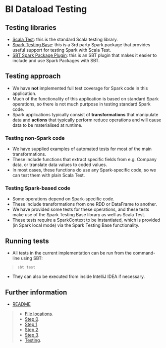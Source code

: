 # BI Dataload Testing #

## Testing libraries ##

* [Scala Test](http://www.scalatest.org/): this is the standard Scala testing library.
* [Spark Testing Base](https://github.com/holdenk/spark-testing-base): this is a 3rd party Spark package that provides useful support for testing Spark with Scala Test.
* [SBT Spark Package Plugin](https://github.com/databricks/sbt-spark-package): this is an SBT plugin that makes it easier to include and use Spark Packages with SBT.

## Testing approach ##

* We have **not** implemented full test coverage for Spark code in this application.
* Much of the functionality of this application is based on standard Spark operations, so there is not much purtpose in testing standard Spark code.
* Spark applications typically consist of **transformations** that manipulate data and **actions** that typically perform reduce operations and will cause data to be materialised at runtime.

### Testing non-Spark code ###

* We have supplied examples of automated tests for most of the main transformations.
* These include functions that extract specific fields from e.g. Company data, or translate data values to coded values.
* In most cases, these functions do use any Spark-specific code, so we can test them with plain Scala Test.

### Testing Spark-based code ###

* Some operations depend on Spark-specific code.
* These include transformations from one RDD or DataFrame to another.
* We have provided some tests for these operations, and these tests make use of the Spark Testing Base library as well as Scala Test.
* These tests require a SparkContext to be instantiated, which is provided (in Spark local mode) via the Spark Testing Base functionality.

## Running tests ##

* All tests in the current implementation can be run from the command-line using SBT:

> `sbt test`

* They can also be executed from inside IntelliJ IDEA if necessary.



## Further information ##

* [README](../README.md)

> * [File locations](./bi-dataload-file-locations.md).
> * [Step 0](./bi-dataload-step-0.md).
> * [Step 1](./bi-dataload-step-1.md).
> * [Step 2](./bi-dataload-step-2.md).
> * [Step 3](./bi-dataload-step-3.md).
> * [Testing](./bi-dataload-testing.md).
